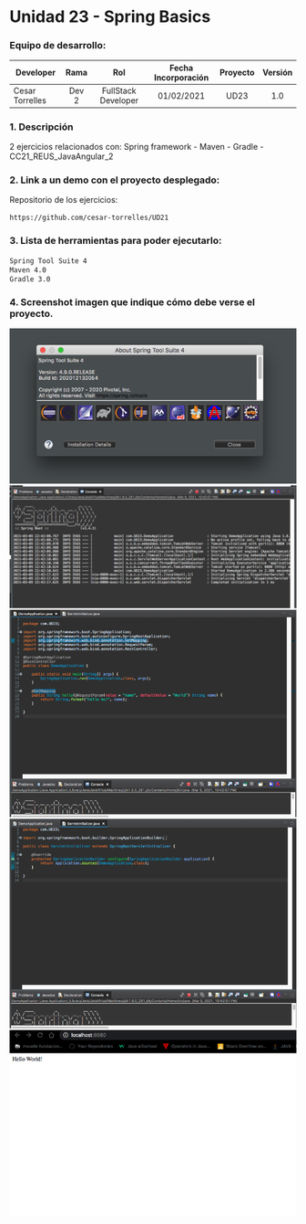 # Unidad 23 -  Spring Basics

### Equipo de desarrollo:

| Developer | Rama | Rol | Fecha Incorporación | Proyecto | Versión |
| --- | :---:  | :---:  | :---:  | :---: | :---:  |
| Cesar Torrelles | Dev 2 | FullStack Developer | 01/02/2021 | UD23  | 1.0  | 


### 1. Descripción

 2 ejercicios  relacionados con:
Spring framework - Maven - Gradle - CC21_REUS_JavaAngular_2

###  2. Link a un demo con el proyecto desplegado:

Repositorio de los ejercicios:
```
https://github.com/cesar-torrelles/UD21
```
###   3. Lista de herramientas para poder ejecutarlo:
```
Spring Tool Suite 4
Maven 4.0
Gradle 3.0
```
###  4. Screenshot imagen que indique cómo debe verse el proyecto.
![banerGit](https://github.com/cesar-torrelles/UD23/blob/main/1.png)
![banerGit](https://github.com/cesar-torrelles/UD23/blob/main/2.png)
![banerGit](https://github.com/cesar-torrelles/UD23/blob/main/3.png)
![banerGit](https://github.com/cesar-torrelles/UD23/blob/main/4.png)
![banerGit](https://github.com/cesar-torrelles/UD23/blob/main/5.png)
